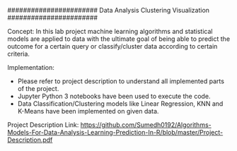 ####################### Data Analysis Clustering Visualization #######################

Concept:
In this lab project machine learning algorithms and statistical models are applied to data with the ultimate goal of being able to predict the outcome for a certain query or classify/cluster data according to certain criteria.

Implementation:
* Please refer to project description to understand all implemented parts of the project.
* Jupyter Python 3 notebooks have been used to execute the code.
* Data Classification/Clustering models like Linear Regression, KNN and K-Means have been implemented on given data.

Project Description Link: https://github.com/Sumedh0192/Algorithms-Models-For-Data-Analysis-Learning-Prediction-In-R/blob/master/Project-Description.pdf

